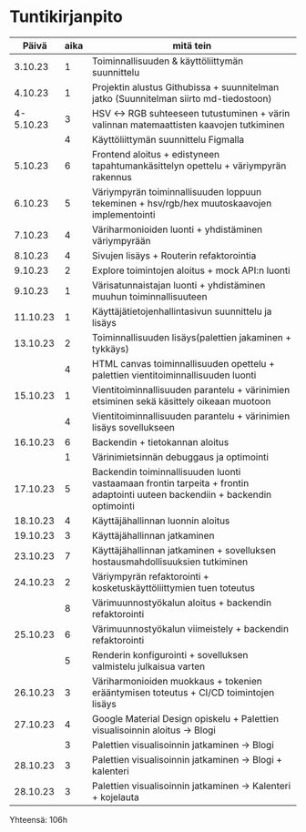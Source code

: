 # Tuntikirjanpito

| Päivä | aika | mitä tein |
| ----- | ---- | --------- |
|3.10.23|1| Toiminnallisuuden & käyttöliittymän suunnittelu|
|4.10.23| 1| Projektin alustus Githubissa + suunnitelman jatko (Suunnitelman siirto md-tiedostoon)|
|4-5.10.23| 3| HSV <-> RGB suhteeseen tutustuminen + värin valinnan matemaattisten kaavojen tutkiminen
||4| Käyttöliittymän suunnittelu Figmalla
|5.10.23|6| Frontend aloitus + edistyneen tapahtumankäsittelyn opettelu + väriympyrän rakennus
|6.10.23|5| Väriympyrän toiminnallisuuden loppuun tekeminen + hsv/rgb/hex muutoskaavojen implementointi
|7.10.23|4| Väriharmonioiden luonti + yhdistäminen väriympyrään
|8.10.23|4| Sivujen lisäys + Routerin refaktorointia
|9.10.23|2| Explore toimintojen aloitus + mock API:n luonti
|9.10.23|1| Värisatunnaistajan luonti + yhdistäminen muuhun toiminnallisuuteen
|11.10.23|1| Käyttäjätietojenhallintasivun suunnittelu ja lisäys
|13.10.23|2| Toiminnallisuuden lisäys(palettien jakaminen + tykkäys)
||4| HTML canvas toiminnallisuuden opettelu + palettien vientitoiminnallisuuden luonti
15.10.23|1| Vientitoiminnallisuuden parantelu + värinimien etsiminen sekä käsittely oikeaan muotoon
||4| Vientitoiminnallisuuden parantelu + värinimien lisäys sovellukseen
|16.10.23|6| Backendin + tietokannan aloitus
||1| Värinimietsinnän debuggaus ja optimointi
|17.10.23|5| Backendin toiminnallisuuden luonti vastaamaan frontin tarpeita + frontin adaptointi uuteen backendiin + backendin optimointi
|18.10.23|4| Käyttäjähallinnan luonnin aloitus
|19.10.23|3| Käyttäjähallinnan jatkaminen
|23.10.23|7| Käyttäjähallinnan jatkaminen + sovelluksen hostausmahdollisuuksien tutkiminen
|24.10.23|2| Väriympyrän refaktorointi + kosketuskäyttöliittymien tuen toteutus
||8| Värimuunnostyökalun aloitus + backendin refaktorointi
|25.10.23|6| Värimuunnostyökalun viimeistely + backendin refaktorointi
||5| Renderin konfigurointi + sovelluksen valmistelu julkaisua varten
|26.10.23|3| Väriharmonioiden muokkaus + tokenien erääntymisen toteutus + CI/CD toimintojen lisäys
|27.10.23|4| Google Material Design opiskelu + Palettien visualisoinnin aloitus -> Blogi 
||3| Palettien visualisoinnin jatkaminen -> Blogi
|28.10.23|3| Palettien visualisoinnin jatkaminen -> Blogi + kalenteri
|28.10.23|3| Palettien visualisoinnin jatkaminen -> Kalenteri + kojelauta

Yhteensä: 106h